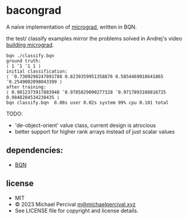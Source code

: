 # bacongrad
A naïve implementation of [micrograd](https://github.com/karpathy/micrograd), written in BQN.

the test/ classify examples mirror the problems solved in Andrej's video [building micrograd](https://www.youtube.com/watch?v=VMj-3S1tku0).

```
bqn ./classify.bqn
ground truth:
⟨ 1 ¯1 ¯1 1 ⟩
initial classification:
⟨ ¯0.7309298247891788 0.8239359951358876 0.5854469018641865 ¯0.2549002098043399 ⟩
after training:
⟨ 0.9812373917883948 ¯0.9785829090277328 ¯0.9717893108816725 0.9848284534238435 ⟩
bqn classify.bqn  0.08s user 0.02s system 99% cpu 0.101 total
```

TODO:
* 'de-object-orient' value class, current design is atrocious
* better support for higher rank arrays instead of just scalar values

## dependencies:
* [BQN](https://mlochbaum.github.io/BQN/)

## license
* MIT
* © 2023 Michael Percival <m@michaelpercival.xyz>
* See LICENSE file for copyright and license details.
